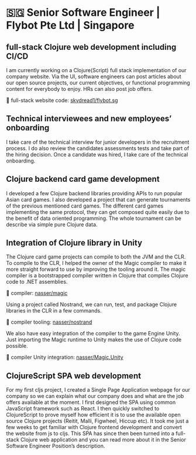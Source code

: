 # 🇸🇬 Senior Software Engineer | Flybot Pte Ltd | Singapore

## full-stack Clojure web development including CI/CD

I am currently working on a Clojure(Script) full stack implementation of our company website. Via the UI, software engineers can post articles about our open source projects, our current objectives, or functional programming content for everybody to enjoy. HRs can also post job offers.

🔗 full-stack website code: [skydread1/flybot.sg](https://github.com/skydread1/flybot.sg)

## Technical interviewees and new employees’ onboarding

I take care of the technical interview for junior developers in the recruitment process. I do also review the candidates assessments tests and take part of the hiring decision. Once a candidate was hired, I take care of the technical onboarding.

## Clojure backend card game development

I developed a few Clojure backend libraries providing APIs to run popular Asian card games. I also developed a project that can generate tournaments of the previous mentioned card games. The different card games implementing the same protocol, they can get composed quite easily due to the benefit of data oriented programming. The whole tournament can be describe via simple pure Clojure data.

## Integration of Clojure library in Unity

The Clojure card game projects can compile to both the JVM and the CLR. To compile to the CLR, I helped the owner of the Magic compiler to make it more straight forward to use by improving the tooling around it. The magic compiler is a bootstrapped compiler written in Clojure that compiles Clojure code to .NET assemblies.

🔗 compiler: [nasser/magic](https://github.com/nasser/magic)

Using a project called Nostrand, we can run, test, and package Clojure libraries in the CLR in a few commands.

🔗 compiler tooling: [nasser/nostrand](https://github.com/nasser/nostrand)

We also have easy integration of the compiler to the game Engine Unity. Just importing the Magic runtime to Unity makes the use of Clojure code possible.

🔗 compiler Unity integration: [nasser/Magic.Unity](https://github.com/nasser/Magic.Unity)

## ClojureScript SPA web development

For my first cljs project, I created a Single Page Application webpage for our company so we can explain what our company does and what are the job offers available at the moment. I first designed the SPA using common JavaScript framework such as React. I then quickly switched to ClojureScript to prove myself how efficient it is to use the available open source Clojure projects (Reitit, Malli, Figwheel, Hiccup etc). It took me just a few weeks to get familiar with Clojure frontend development and convert the website from js to cljs.
This SPA has since then been turned into a full-stack Clojure web application and you can read more about it in the Senior Software Engineer Position’s description.